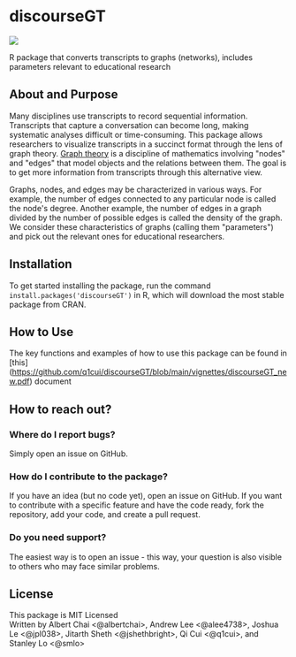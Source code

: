 # discourseGT
[![](https://cranlogs.r-pkg.org/badges/discourseGT)](https://cran.r-project.org/package=discourseGT)

R package that converts transcripts to graphs (networks), includes parameters relevant to educational research

## About and Purpose
Many disciplines use transcripts to record sequential information. Transcripts that capture a conversation can become long, making systematic analyses difficult or time-consuming. This package allows researchers to visualize transcripts in a succinct format through the lens of graph theory. [Graph theory](https://en.wikipedia.org/wiki/Graph_theory) is a discipline of mathematics involving "nodes" and "edges" that model objects and the relations between them. The goal is to get more information from transcripts through this alternative view.

Graphs, nodes, and edges may be characterized in various ways. For example, the number of edges connected to any particular node is called the node's degree. Another example, the number of edges in a graph divided by the number of possible edges is called the density of the graph. We consider these characteristics of graphs (calling them "parameters") and pick out the relevant ones for educational researchers.
  
## Installation
To get started installing the package, run the command `install.packages('discourseGT')` in R, which will download the most stable package from CRAN.  

## How to Use
The key functions and examples of how to use this package can be found in [this] (https://github.com/q1cui/discourseGT/blob/main/vignettes/discourseGT_new.pdf) document

## How to reach out?
### Where do I report bugs?
Simply open an issue on GitHub.

### How do I contribute to the package?
If you have an idea (but no code yet), open an issue on GitHub. If you want to contribute with a specific feature and have the code ready, fork the repository, add your code, and create a pull request.

### Do you need support?
The easiest way is to open an issue - this way, your question is also visible to others who may face similar problems.

## License
This package is MIT Licensed  
Written by Albert Chai <@albertchai>, Andrew Lee <@alee4738>, Joshua Le <@jpl038>, Jitarth Sheth <@jshethbright>, Qi Cui <@q1cui>, and Stanley Lo <@smlo>
